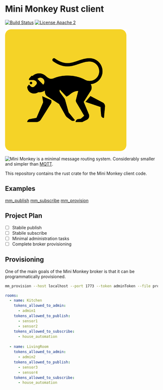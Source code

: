 # Mini Monkey Rust client

[![Build Status](https://travis-ci.org/mini-monkey/minimonkeyrs.svg?branch=master)](https://travis-ci.org/mini-monkey/minimonkeyrs)
[![License Apache 2](https://img.shields.io/badge/License-Apache2-blue.svg)](https://www.apache.org/licenses/LICENSE-2.0)

![Logo](doc/minimonkey_small.png)

![Mini Monkey](https://github.com/mini-monkey/mini-monkey) is a minimal message routing system.
Considerably smaller and simpler than [MQTT](https://en.wikipedia.org/wiki/MQTT).

This repository contains the rust crate for the Mini Monkey client code.

## Examples

[mm_publish](https://github.com/mini-monkey/minimonkeyrs/releases/latest/download/mm_publish)
[mm_subscribe](https://github.com/mini-monkey/minimonkeyrs/releases/latest/download/mm_subscribe)
[mm_provision](https://github.com/mini-monkey/minimonkeyrs/releases/latest/download/mm_provision)

## Project Plan

- [ ] Stabile publish
- [ ] Stabile subscribe
- [ ] Minimal administration tasks
- [ ] Complete broker provisioning

## Provisioning

One of the main goals of the Mini Monkey broker is that it can be programmatically provisioned.

```sh
mm_provision --host localhost --port 1773 --token adminToken --file provision.yaml
```

```yaml
rooms:
  - name: Kitchen
    tokens_allowed_to_admin:
      - admin1
    tokens_allowed_to_publish:
      - sensor1
      - sensor2
    tokens_allowed_to_subscribe:
      - house_automation

  - name: LivingRoom
    tokens_allowed_to_admin:
      - admin2
    tokens_allowed_to_publish:
      - sensor3
      - sensor4
    tokens_allowed_to_subscribe:
      - house_automation
```
